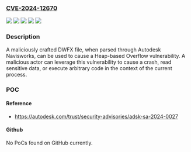 ### [CVE-2024-12670](https://cve.mitre.org/cgi-bin/cvename.cgi?name=CVE-2024-12670)
![](https://img.shields.io/static/v1?label=Product&message=Navisworks%20Freedom&color=blue)
![](https://img.shields.io/static/v1?label=Product&message=Navisworks%20Manage&color=blue)
![](https://img.shields.io/static/v1?label=Product&message=Navisworks%20Simulate&color=blue)
![](https://img.shields.io/static/v1?label=Version&message=2025%20&color=brightgreen)
![](https://img.shields.io/static/v1?label=Vulnerability&message=CWE-122%20Heap-based%20Buffer%20Overflow&color=brightgreen)

### Description

A maliciously crafted DWFX file, when parsed through Autodesk Navisworks, can be used to cause a Heap-based Overflow vulnerability. A malicious actor can leverage this vulnerability to cause a crash, read sensitive data, or execute arbitrary code in the context of the current process.

### POC

#### Reference
- https://autodesk.com/trust/security-advisories/adsk-sa-2024-0027

#### Github
No PoCs found on GitHub currently.

